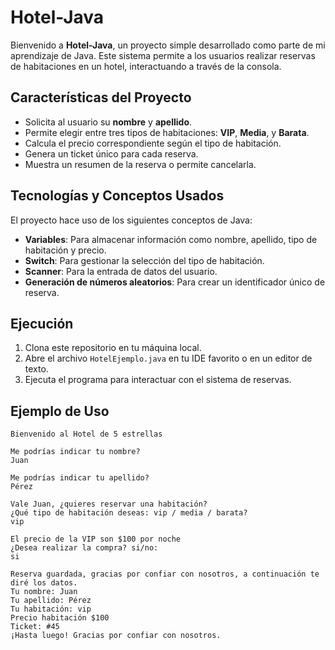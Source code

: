 # Hotel-Java

Bienvenido a **Hotel-Java**, un proyecto simple desarrollado como parte de mi aprendizaje de Java. Este sistema permite a los usuarios realizar reservas de habitaciones en un hotel, interactuando a través de la consola.

## Características del Proyecto

- Solicita al usuario su **nombre** y **apellido**.
- Permite elegir entre tres tipos de habitaciones: **VIP**, **Media**, y **Barata**.
- Calcula el precio correspondiente según el tipo de habitación.
- Genera un ticket único para cada reserva.
- Muestra un resumen de la reserva o permite cancelarla.

## Tecnologías y Conceptos Usados

El proyecto hace uso de los siguientes conceptos de Java:

- **Variables**: Para almacenar información como nombre, apellido, tipo de habitación y precio.
- **Switch**: Para gestionar la selección del tipo de habitación.
- **Scanner**: Para la entrada de datos del usuario.
- **Generación de números aleatorios**: Para crear un identificador único de reserva.

## Ejecución

1. Clona este repositorio en tu máquina local.
2. Abre el archivo `HotelEjemplo.java` en tu IDE favorito o en un editor de texto.
3. Ejecuta el programa para interactuar con el sistema de reservas.

## Ejemplo de Uso

```plaintext
Bienvenido al Hotel de 5 estrellas

Me podrías indicar tu nombre?
Juan

Me podrías indicar tu apellido?
Pérez

Vale Juan, ¿quieres reservar una habitación?
¿Qué tipo de habitación deseas: vip / media / barata?
vip

El precio de la VIP son $100 por noche
¿Desea realizar la compra? si/no:
si

Reserva guardada, gracias por confiar con nosotros, a continuación te diré los datos.
Tu nombre: Juan
Tu apellido: Pérez
Tu habitación: vip
Precio habitación $100
Ticket: #45
¡Hasta luego! Gracias por confiar con nosotros.
